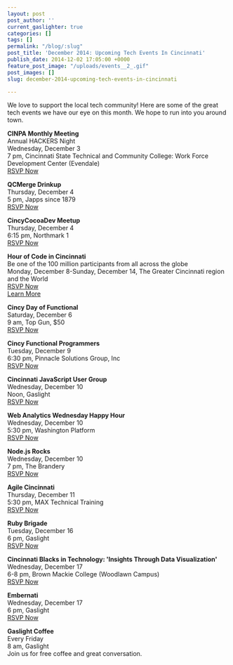 ```yaml
---
layout: post
post_author: ''
current_gaslighter: true
categories: []
tags: []
permalink: "/blog/:slug"
post_title: 'December 2014: Upcoming Tech Events In Cincinnati'
publish_date: 2014-12-02 17:05:00 +0000
feature_post_image: "/uploads/events__2_.gif"
post_images: []
slug: december-2014-upcoming-tech-events-in-cincinnati

---
```

We love to support the local tech community! Here are some of the great tech events we have our eye on this month. We hope to run into you around town.

<b>CINPA Monthly Meeting</b></br>
Annual HACKERS Night
<br>Wednesday, December 3<br/>7 pm, Cincinnati State Technical and Community College: Work Force Development Center (Evendale)</br>
[RSVP Now](http://www.meetup.com/TechLife-Cincinnati/events/218789108/)

<b>QCMerge Drinkup</b></br>
Thursday, December 4 <br/>5 pm, Japps since 1879</br>
[RSVP Now](http://www.meetup.com/QCMDrinkup/events/212574762/)

<b>CincyCocoaDev Meetup</b>
</br>Thursday, December 4<br/>6:15 pm, Northmark 1</br>
[RSVP Now](http://www.meetup.com/CincyCocoaDev/events/211620632/)

<b>Hour of Code in Cincinnati</b><br/>
Be one of the 100 million participants from all across the globe</br>
Monday, December 8-Sunday, December 14, The Greater Cincinnati region and the World<br/>
[RSVP Now](http://www.meetup.com/TechLife-Cincinnati/events/217554052/)<br/>
[Learn More](http://hourofcode.com/us)

<b>Cincy Day of Functional</b><br/>
Saturday, December 6<br/>
9 am, Top Gun, $50<br/>
[RSVP Now](https://ti.to/gaslight/cincinnati-day-of-functional?utm_content=bufferefe19&utm_medium=social&utm_source=twitter.com&utm_campaign=buffer)


<b>Cincy Functional Programmers</b><br/>
Tuesday, December 9 <br/>
6:30 pm, Pinnacle Solutions Group, Inc</br>
[RSVP Now](http://www.meetup.com/TechLife-Cincinnati/events/211333172/)

<b>Cincinnati JavaScript User Group</b><br/>
Wednesday, December 10 <br/>
Noon, Gaslight<br/>
[RSVP Now](http://www.meetup.com/Cincinnati-Javascript-User-Group/events/218807553/)

<b>Web Analytics Wednesday Happy Hour</b><br/>
Wednesday, December 10 <br/>
5:30 pm, Washington Platform<br/>
[RSVP Now](http://www.meetup.com/TechLife-Cincinnati/events/213441852/)

<b>Node.js Rocks</b><br/>
Wednesday, December 10 <br/>
7 pm, The Brandery<br/>
[RSVP Now](http://www.meetup.com/Node-cincy/events/218809047/)

<b>Agile Cincinnati</b><br/>
Thursday, December 11<br/>
5:30 pm, MAX Technical Training<br/>
[RSVP Now](http://www.meetup.com/TechLife-Cincinnati/events/218870704/)

<b>Ruby Brigade</b><br/>
Tuesday, December 16<br/>
6 pm, Gaslight<br/>
[RSVP Now](http://www.meetup.com/TechLife-Cincinnati/events/218917284/)

<b>Cincinnati Blacks in Technology: 'Insights Through Data Visualization'</b><br/>
Wednesday, December 17<br/>
6-8 pm, Brown Mackie College (Woodlawn Campus)<br/>
[RSVP Now](http://www.meetup.com/TechLife-Cincinnati/events/218773602/)

<b>Embernati</b><br/>
Wednesday, December 17<br/>
6 pm, Gaslight<br/>
[RSVP Now](http://www.meetup.com/EmberNati/events/qgwzdjysqbwb/)

<b>Gaslight Coffee</b><br/>
Every Friday<br/>
8 am, Gaslight<br/>
Join us for free coffee and great conversation. 